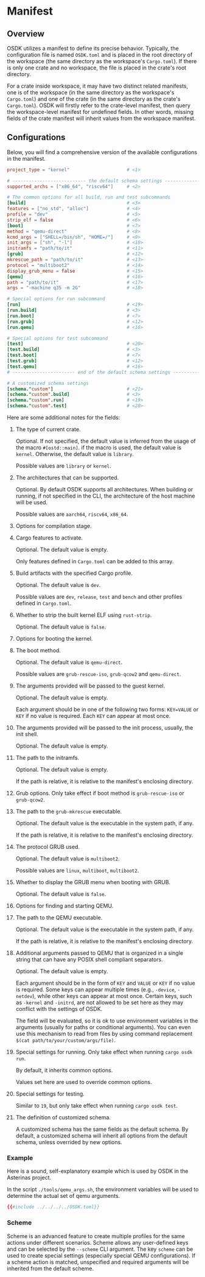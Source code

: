 # Manifest

## Overview

OSDK utilizes a manifest to define its precise behavior.
Typically, the configuration file is named `OSDK.toml`
and is placed in the root directory of the workspace
(the same directory as the workspace's `Cargo.toml`).
If there is only one crate and no workspace,
the file is placed in the crate's root directory.

For a crate inside workspace,
it may have two distinct related manifests,
one is of the workspace
(in the same directory as the workspace's `Cargo.toml`)
and one of the crate
(in the same directory as the crate's `Cargo.toml`).
OSDK will firstly refer to the crate-level manifest, then
query the workspace-level manifest for undefined fields.
In other words, missing fields of the crate manifest
will inherit values from the workspace manifest.

## Configurations

Below, you will find a comprehensive version of
the available configurations in the manifest.

```toml
project_type = "kernel"                     # <1> 

# --------------------------- the default schema settings -------------------------------
supported_archs = ["x86_64", "riscv64"]     # <2>

# The common options for all build, run and test subcommands 
[build]                                     # <3>
features = ["no_std", "alloc"]              # <4>
profile = "dev"                             # <5>
strip_elf = false                           # <6>
[boot]                                      # <7>
method = "qemu-direct"                      # <8>
kcmd_args = ["SHELL=/bin/sh", "HOME=/"]     # <9>
init_args = ["sh", "-l"]                    # <10>
initramfs = "path/to/it"                    # <11>
[grub]                                      # <12>  
mkrescue_path = "path/to/it"                # <13>
protocol = "multiboot2"                     # <14> 
display_grub_menu = false                   # <15>
[qemu]                                      # <16>
path = "path/to/it"                         # <17>
args = "-machine q35 -m 2G"                 # <18>

# Special options for run subcommand
[run]                                       # <19>
[run.build]                                 # <3>
[run.boot]                                  # <7>
[run.grub]                                  # <12>
[run.qemu]                                  # <16>

# Special options for test subcommand
[test]                                      # <20>
[test.build]                                # <3>
[test.boot]                                 # <7>
[test.grub]                                 # <12>
[test.qemu]                                 # <16>
# ----------------------- end of the default schema settings ----------------------------

# A customized schema settings
[schema."custom"]                           # <21>
[schema."custom".build]                     # <3>
[schema."custom".run]                       # <19>
[schema."custom".test]                      # <20>
```

Here are some additional notes for the fields:

1. The type of current crate.

    Optional. If not specified,
    the default value is inferred from the usage of the macro `#[ostd::main]`.
    if the macro is used, the default value is `kernel`.
    Otherwise, the default value is `library`.
    
    Possible values are `library` or `kernel`.

2. The architectures that can be supported.

    Optional. By default OSDK supports all architectures.
    When building or running,
    if not specified in the CLI,
    the architecture of the host machine will be used.

    Possible values are `aarch64`, `riscv64`, `x86_64`.

3. Options for compilation stage.

4. Cargo features to activate.

    Optional. The default value is empty.

    Only features defined in `Cargo.toml` can be added to this array.

5. Build artifacts with the specified Cargo profile.

    Optional. The default value is `dev`.

    Possible values are `dev`, `release`, `test` and `bench` 
    and other profiles defined in `Cargo.toml`.

6. Whether to strip the built kernel ELF using `rust-strip`.

    Optional. The default value is `false`.

7. Options for booting the kernel.

8. The boot method.

    Optional. The default value is `qemu-direct`.

    Possible values are `grub-rescue-iso`, `grub-qcow2` and `qemu-direct`.

9. The arguments provided will be passed to the guest kernel.

    Optional. The default value is empty.

    Each argument should be in one of the following two forms:
    `KEY=VALUE` or `KEY` if no value is required.
    Each `KEY` can appear at most once.

10. The arguments provided will be passed to the init process,
usually, the init shell.

    Optional. The default value is empty.

11. The path to the initramfs.

    Optional. The default value is empty.

    If the path is relative, it is relative to the manifest's enclosing directory.

12. Grub options. Only take effect if boot method is `grub-rescue-iso` or `grub-qcow2`.

13. The path to the `grub-mkrescue` executable.

    Optional. The default value is the executable in the system path, if any.

    If the path is relative, it is relative to the manifest's enclosing directory.

14. The protocol GRUB used.

    Optional. The default value is `multiboot2`.

    Possible values are `linux`, `multiboot`, `multiboot2`.

15. Whether to display the GRUB menu when booting with GRUB.

    Optional. The default value is `false`.

16. Options for finding and starting QEMU.

17. The path to the QEMU executable.

    Optional. The default value is the executable in the system path, if any.

    If the path is relative, it is relative to the manifest's enclosing directory.

18. Additional arguments passed to QEMU that is organized in a single string that
can have any POSIX shell compliant separators.

    Optional. The default value is empty.

    Each argument should be in the form of `KEY` and `VALUE`
    or `KEY` if no value is required.
    Some keys can appear multiple times
    (e.g., `-device`, `-netdev`),
    while other keys can appear at most once.
    Certain keys, such as `-kernel` and `-initrd`,
    are not allowed to be set here
    as they may conflict with the settings of OSDK.

    The field will be evaluated, so it is ok to use environment variables
    in the arguments (usually for paths or conditional arguments). You can
    even use this mechanism to read from files by using command replacement
    `$(cat path/to/your/custom/args/file)`.

19. Special settings for running. Only take effect when running `cargo osdk run`.

    By default, it inherits common options. 
    
    Values set here are used to override common options.

20. Special settings for testing. 

    Similar to `19`, but only take effect when running `cargo osdk test`.

21. The definition of customized schema. 

    A customized schema has the same fields as the default schema. 
    By default, a customized schema will inherit all options from the default schema,
    unless overrided by new options.

### Example

Here is a sound, self-explanatory example which is used by OSDK 
in the Asterinas project.

In the script `./tools/qemu_args.sh`, the environment variables will be
used to determine the actual set of qemu arguments.

```toml
{{#include ../../../../OSDK.toml}}
```

### Scheme

Scheme is an advanced feature to create multiple profiles for
the same actions under different scenarios. Scheme allows any
user-defined keys and can be selected by the `--scheme` CLI
argument. The key `scheme` can be used to create special settings
(especially special QEMU configurations). If a scheme action is
matched, unspecified and required arguments will be inherited
from the default scheme.
